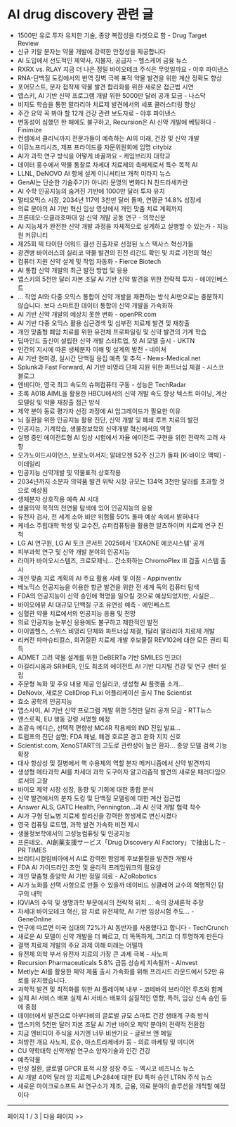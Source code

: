 # AI drug discovery 관련 글

- 1500만 유로 투자 유치한 기술, 종양 복잡성을 타겟으로 함 - Drug Target Review
- 신규 키랄 분자는 약물 개발에 강력한 안정성을 제공합니다
- AI 도입에서 선도적인 제약사, 지불자, 공급자 – 헬스케어 금융 뉴스
- RXRX vs. RLAY 지금 더 나은 정밀 바이오테크 주식은 무엇일까요 - 야후 파이낸스
- RNA-단백질 도킹에서의 번역 장벽 극복 표적 약물 발견을 위한 계산 정확도 향상
- 포어모스트, 분자 접착제 약물 발견 합리화를 위한 새로운 접근법 시연
- 앱스키, AI 기반 신약 프로그램 개발 위한 5000만 달러 공개 모금 - 나스닥
- 비지도 학습을 통한 말라리아 치료제 발견에서의 세포 클러스터링 향상
- 주간 요약 꼭 봐야 할 12개 건강 관련 보도자료 - 야후 파이낸스
- 변동성이 심했던 한 해에도 불구하고, Recursion은 AI 신약 개발에 베팅하다 - Finimize
- 컨셉에서 클리닉까지 전문가들이 예측하는 AI의 미래, 건강 및 신약 개발
- 이뮤노프리시즈, 제프 프라이드를 자문위원회에 임명  citybiz
- AI가 과학 연구 방식을 어떻게 바꿀까요 - 케임브리지 대학교
- 데이터 홍수에서 약물 통찰로 차세대 치료제의 촉매제로서 특수 목적 AI
- LLNL, DeNOVO AI 항체 설계 이니셔티브 개척  미라지 뉴스
- GenAI는 단순한 기술주기가 아니라 문명의 변화다 N 찬드라세카란
- AI 수학 인공지능의 숨겨진 기반에 1000만 달러 투자 유치
- 멀티오믹스 시장, 2034년 117억 3천만 달러 돌파, 연평균 14.8% 성장세
- 의료 분야의 AI 기반 혁신 임상 영상에서 개인 맞춤 치료 계획까지
- 프론테오-오클라호마대 암 신약 개발 공동 연구 - 의학신문
- AI 지능체가 완전한 신약 개발 과정을 자체적으로 설계하고 실행할 수 있는가 - 지능원 커뮤니티
- 제25회 텍 타이탄 어워드 결선 진출자로 선정된 노스 텍사스 혁신가들
- 광견병 바이러스의 실리코 약물 발견의 진전 리간드 확인 및 치료 기전의 혁신
- 컴퓨터 지원 신약 설계 및 작업 자동화 - Fierce Biotech
- AI 통합 신약 개발의 최근 발전 방법 및 응용
- 앱스키의 5천만 달러 자본 조달 AI 기반 신약 발견을 위한 전략적 투자 - 에이인베스트
- … 작업 AI와 다중 오믹스 통합이 신약 개발을 재편하는 방식 AI만으로는 충분하지 않습니다. 보다 스마트한 데이터 통합이 신약 개발을 가속화하
- AI 기반 신약 개발의 예상치 못한 변화 - openPR.com
- AI 기반 다중 오믹스 활용 심근경색 및 심부전 치료제 발견 및 재창출
- 개인 맞춤형 폐암 치료를 위한 유전체 프로파일링 및 신약 발견의 기계 학습
- 딥마인드 출신이 설립한 신약 개발 스타트업, 첫 AI 모델 출시 - UKTN
- 인간의 지시에 따른 생체분자 이해 및 설계의 발전 - 네이처
- AI 기반 현미경, 실시간 단백질 응집 예측 및 추적 - News-Medical.net
- Splunk과 Fast Forward, AI 기반 비영리 단체 지원 위한 파트너십 체결 - 시스코 블로그
- 엔비디아, 영국 최고 속도의 슈퍼컴퓨터 구동 - 성능은  TechRadar
- 초록 A018 AIML을 활용한 HBCU에서의 신약 개발 속도 향상 텍스트 마이닝, 계산 모델링 및 약물 재창출 접근 방식
- 제약 분야 동료 평가자 선정 과정에 AI 업그레이드가 필요한 이유
- 뇌 질환을 위한 인공지능 활용 진단, 신약 개발 및 폐쇄 루프 치료의 발전
- 인공지능, 기계학습, 생물정보학의 신약개발 혁신에서의 역할
- 실행 중인 에이전트형 AI 임상 시험에서 자율 에이전트 구현을 위한 전략적 고려 사항
- 오가노이드사이언스, 보로노이서지; 알테오젠 52주 신고가 돌파 [K-바이오 맥박] - 이데일리
- 인공지능 신약개발 및 약물표적 상호작용
- 2034년까지 소분자 의약품 발견 위탁 시장 규모는 134억 3천만 달러를 초과할 것으로 예상됨
- 생체분자 상호작용 예측 AI 시대
- 생물의약 목적의 천연물 탐색에 있어 인공지능의 응용
- 유전자 검사, 전 세계 소아 비만 위험률 50% 돌파 예상 속에서 밝혀내다
- 케네소 주립대학 학생 및 교수진, 슈퍼컴퓨팅을 활용한 알츠하이머 치료제 연구 진척
- LG AI 연구원, LG AI 토크 콘서트 2025에서 'EXAONE 에코시스템' 공개
- 피부과학 연구 및 신약 개발 분야의 인공지능
- 라이카 바이오시스템즈, 크로모제닉… 간소화하는 ChromoPlex III 검출 시스템 출시
- 개인 맞춤 치료 계획의 AI 주요 활용 사례 및 이점 - Appinventiv
- 베노믹스 인공지능을 이용한 항균 발견을 위한 전 세계 독의 컴퓨터 탐색
- FDA의 인공지능이 신약 승인에 혁명을 일으킬 것으로 예상되었지만, 사실은…
- 바이오에뮤 AI 대규모 단백질 구조 유연성 예측 - 에인베스트
- 심혈관 약물 치료에서의 인공지능 응용 및 전망
- 의료 인공지능 눈부신 응용에도 불구하고 제한적인 발전
- 아이엠헬스, 스위스 비영리 단체와 파트너십 체결, 1달러 말라리아 치료제 개발
- 리커전 파마슈티컬스, 희귀질환 치료제 개발 후보물질 REV102에 대한 모든 권리 획득
- ADMET 고려 약물 설계를 위한 DeBERTa 기반 SMILES 인코더
- 아길리시움과 SRIHER, 인도 최초의 에이전트 AI 기반 디지털 건강 및 연구 센터 설립
- 주문형 녹화 및 주요 내용 제공 인실리코, 생성형 AI 플랫폼 소개...
- DeNovix, 새로운 CellDrop FLxi 어플리케이션 출시  The Scientist
- 효소 공학의 인공지능
- 앱스사이, AI 기반 신약 프로그램 개발 위한 5천만 달러 공개 모금 - RTT뉴스
- 앤스로픽, EU 행동 강령 서명할 예정
- 초광속 메디슨, 선택적 편향성 MC4R 작용제의 IND 진입 발표…
- 트럼프의 진단 설명; FDA 패널, 폐경 호르몬 경고 완화 지지 신호
- Scientist.com, XenoSTART의 고도로 관련성이 높은 환자… 종양 모델 검색 기능 확장
- 대사 항상성 및 질병에서 핵 수용체의 역할 분자 메커니즘에서 신약 발견까지
- 생성형 메타과학 AI를 차세대 과학 도구이자 알고리즘적 발견의 새로운 패러다임으로서의 고찰
- 바이오 제약 시장 성장, 동향 및 기회에 대한 종합 분석
- 신약 발견에서의 분자 도킹 및 단백질 모델링에 대한 계산 접근법
- Answer ALS, GATC Health, Pennington…과 AI 신약 개발 협력 착수
- AI가 구형 당뇨병 치료제 할리신을 강력한 항생제로 변신시켰다
- 영국 컴퓨팅 로드맵, 과학 발견 가속화 비전 제시
- 생물정보학에서의 고성능컴퓨팅 및 인공지능
- 프론테오、AI創薬支援サービス「Drug Discovery AI Factory」で抽出した - PR TIMES
- 브리티시컬럼비아에서 AI로 강력한 항암제 후보물질을 발견한 개발사
- FDA AI 가이드라인 초안 및 윤리적 프레임워크의 필요성
- 개인 맞춤형 종양학 AI 기반 정밀 의료 - AZoRobotics
- AI가 노화를 선택 사항으로 만들 수 있을까 데이비드 싱클레어 교수의 혁명적인 탐구의 내막
- IQVIA의 수익 및 생명과학 부문에서의 전략적 위치 … 속의 강세론적 주장
- 차세대 바이오테크 혁신, 암 치료 유전체학, AI 기반 임상시험 주도… - GeneOnline
- 연구에 따르면 미국 십대의 72%가 AI 동반자를 사용했다고 합니다 - TechCrunch
- 새로운 AI 모델이 신약 개발을 더 빠르고, 더 똑똑하게, 그리고 더 투명하게 만든다
- 결핵 치료제 개발의 주요 과제 이해 미래는 어떨까
- 유전체 의학 부서 유전자 치료의 가장 큰 과제 극복 - 사노피
- Recursion Pharmaceuticals 5.8% 급등 상승세 지속될까 - AInvest
- Metly는 AI를 활용한 제약 제품 출시 가속화를 위해 프리시드 라운드에서 52만 유로를 유치했습니다.
- 과학적 발견 및 최적화를 위한 AI 플레이북 내부 - 코테바의 브라이언 루츠와 함께
- 실제 AI 서비스 배포 실제 AI 서비스 배포의 실질적인 영향, 특허, 임상 신속 승인 등에 중점
- 데이터에서 발견으로 아부다비의 글로벌 규모 스마트 건강 생태계 구축 방식
- 앱스키의 5천만 달러 자본 조달 AI 기반 바이오 제약 분야의 전략적 전환점
- 지금 엔비디아 주식을 사기엔 너무 비싼가요 - 글로브 앤 메일
- 처방전 개요 사노피, 로슈, 아스트라제네카 등 - 의료 마케팅 및 미디어
- CU 약학대학 신약개발 연구소 양자기술과 인간 건강
- 예측약물
- 만성 질환, 글로벌 GPCR 표적 시장 성장 주도 - 멕시코 비즈니스 뉴스
- AI 개발 40억 달러 암 치료제 LP-284에 대한 EU 특허 승인  LTRN 주식 뉴스
- 새로운 마이크로소프트 AI 연구소가 제조, 금융, 의료 분야의 솔루션을 개척할 예정이다

---
페이지 1 / 3  |  다음 페이지 >>
